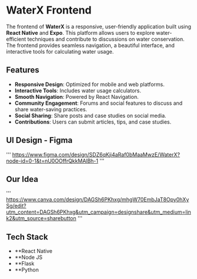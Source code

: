 # WaterX Frontend

The frontend of **WaterX** is a responsive, user-friendly application built using **React Native** and **Expo**. This platform allows users to explore water-efficient techniques and contribute to discussions on water conservation. The frontend provides seamless navigation, a beautiful interface, and interactive tools for calculating water usage.

## Features

- **Responsive Design**: Optimized for mobile and web platforms.
- **Interactive Tools**: Includes water usage calculators.
- **Smooth Navigation**: Powered by React Navigation.
- **Community Engagement**: Forums and social features to discuss and share water-saving practices.
- **Social Sharing**: Share posts and case studies on social media.
- **Contributions**: Users can submit articles, tips, and case studies.

## UI Design - Figma

'''
https://www.figma.com/design/SDZ6qKji4aRaf0bMaaMwzE/WaterX?node-id=0-1&t=nU0OOffrQkkMAlBh-1
'''

## Our Idea

'''
https://www.canva.com/design/DAGSh6PKhxg/mhgW70EmbJaT8Opy0hXySg/edit?utm_content=DAGSh6PKhxg&utm_campaign=designshare&utm_medium=link2&utm_source=sharebutton
'''

## Tech Stack
- **React Native
- **Node JS
- **Flask
- **Python

